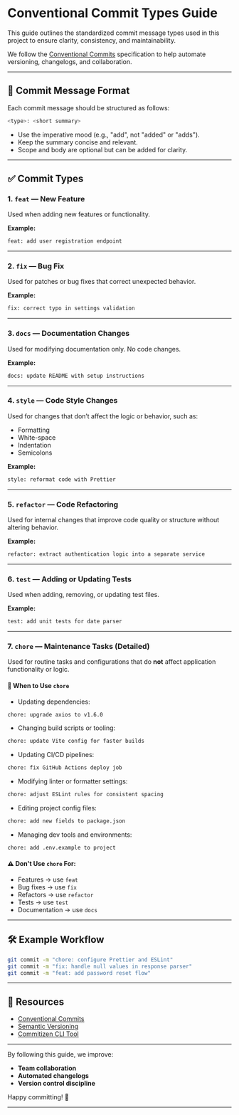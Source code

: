 # Conventional Commit Types Guide

This guide outlines the standardized commit message types used in this project to ensure clarity, consistency, and maintainability.

We follow the [Conventional Commits](https://www.conventionalcommits.org/) specification to help automate versioning, changelogs, and collaboration.

---

## 🚀 Commit Message Format

Each commit message should be structured as follows:

```bash
<type>: <short summary>
```

- Use the imperative mood (e.g., "add", not "added" or "adds").
- Keep the summary concise and relevant.
- Scope and body are optional but can be added for clarity.

---

## ✅ Commit Types

### 1. `feat` — New Feature

Used when adding new features or functionality.

**Example:**

```bash
feat: add user registration endpoint
```


---

### 2. `fix` — Bug Fix

Used for patches or bug fixes that correct unexpected behavior.

**Example:**

```bash
fix: correct typo in settings validation
```


---

### 3. `docs` — Documentation Changes

Used for modifying documentation only. No code changes.

**Example:**

```bash
docs: update README with setup instructions
```


---

### 4. `style` — Code Style Changes

Used for changes that don’t affect the logic or behavior, such as:

- Formatting
- White-space
- Indentation
- Semicolons

**Example:**

```bash
style: reformat code with Prettier
```


---

### 5. `refactor` — Code Refactoring

Used for internal changes that improve code quality or structure without altering behavior.

**Example:**

```bash
refactor: extract authentication logic into a separate service
```


---

### 6. `test` — Adding or Updating Tests

Used when adding, removing, or updating test files.

**Example:**

```bash
test: add unit tests for date parser
```


---

### 7. `chore` — Maintenance Tasks (Detailed)

Used for routine tasks and configurations that do **not** affect application functionality or logic.

#### 🔧 When to Use `chore`

- Updating dependencies:

```bash
chore: upgrade axios to v1.6.0
```

- Changing build scripts or tooling:

```bash
chore: update Vite config for faster builds
```

- Updating CI/CD pipelines:

```bash
chore: fix GitHub Actions deploy job
```

- Modifying linter or formatter settings:

```bash
chore: adjust ESLint rules for consistent spacing
```

- Editing project config files:

```bash
chore: add new fields to package.json
```

- Managing dev tools and environments:

```bash
chore: add .env.example to project
```


#### ⚠️ Don't Use `chore` For:

- Features → use `feat`
- Bug fixes → use `fix`
- Refactors → use `refactor`
- Tests → use `test`
- Documentation → use `docs`

---

## 🛠 Example Workflow

```bash
git commit -m "chore: configure Prettier and ESLint"
git commit -m "fix: handle null values in response parser"
git commit -m "feat: add password reset flow"
```


---

## 🔗 Resources

- [Conventional Commits](https://www.conventionalcommits.org/)
- [Semantic Versioning](https://semver.org/)
- [Commitizen CLI Tool](https://github.com/commitizen/cz-cli)

---

By following this guide, we improve:

- **Team collaboration**
- **Automated changelogs**
- **Version control discipline**

Happy committing! 🚀

---

